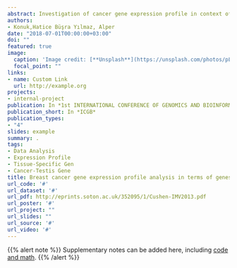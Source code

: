```yaml
---
abstract: Investigation of cancer gene expression profile in context of tissue-specific genes hasn’t been studied in detail. In this study, we aim to understand genetic alteration of tumors in context of tissue-specific genes. Specific genes for various healthy tissues were determined using extended tau which is a robust and rigorous method generated in our previous study. Tissue-specific genes were joined with breast cancer expression data. Utilizing a statistical approach, we identified genes which are specific to a tissue other than breast but having high expression in cancerous breast, not in normal breast. We pinpointed 34 genes specifically expressed in breast cancer, although they are specific to ovary, placenta or testis. This unsuspected phenomenon was also observed in different cancers. Some of cancer-testis genes, MAGE, TEX and PAGE family members, have been confirmed by our study and we observed additional cancer-testis genes such as CT83, SPANX family members. Several placenta and testis- specific genes are highly expressed in only breast cancer, while some of them are also expressed in lung and liver cancer. Consequently, detected genes have potential to be adopted as early diagnostic markers and immunogenic therapeutics. Germline and placental genes should be studied in detail to reveal cancer cells behaviors.
authors:
- Konuk,Hatice Büşra Yılmaz, Alper
date: "2018-07-01T00:00:00+03:00"
doi: ""
featured: true
image:
  caption: 'Image credit: [**Unsplash**](https://unsplash.com/photos/pLCdAaMFLTE)'
  focal_point: ""
links:
- name: Custom Link
  url: http://example.org
projects:
- internal-project
publication: In *1st INTERNATIONAL CONFERENCE OF GENOMICS AND BIOINFORMATICs*
publication_short: In *ICGB*
publication_types:
- "4"
slides: example
summary: .
tags: 
- Data Analysis
- Expression Profile
- Tissue-Specific Gen
- Cancer-Testis Gene
title: Breast cancer gene expression profile analysis in terms of genes specific to non-breast tissues
url_code: '#'
url_dataset: '#'
url_pdf: http://eprints.soton.ac.uk/352095/1/Cushen-IMV2013.pdf
url_poster: '#'
url_project: ""
url_slides: ""
url_source: '#'
url_video: '#'
---
```


{{% alert note %}}
Supplementary notes can be added here, including [code and math](https://sourcethemes.com/academic/docs/writing-markdown-latex/).
{{% /alert %}}
